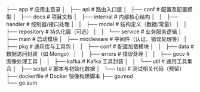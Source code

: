 ├── app                               # 应用主目录
│   ├── api                           # 路由入口层
│   ├── conf                          # 配置及配置模型
│   ├── docs                          # 项目文档
│   ├── internal                      # 内部核心结构
│   │   ├── handler                   # 控制器/接口处理
│   │   ├── model                     # 结构定义（数据/常量）
│   │   ├── repository                # 持久化层（可选）
│   │   └── service                   # 业务服务逻辑
│   ├── main                          # 启动模块
│   ├── middleware                    # 中间件（认证、错误处理等）
│   ├── pkg                           # 通用库与工具包
│   │   ├── conf                      # 配置加载模块
│   │   ├── data                      # 数据访问封装（如 Mongo）
│   │   ├── errors                    # 错误处理
│   │   ├── gocv                      # 图像处理工具
│   │   ├── kafka                     # Kafka 工具封装
│   │   └── util                      # 通用工具集合
│   ├── script                        # 脚本与初始化数据
│   └── test                          # 测试相关代码（预留）
├── dockerfile                        # Docker 镜像构建脚本
├── go.mod                            
└── go.sum                            
